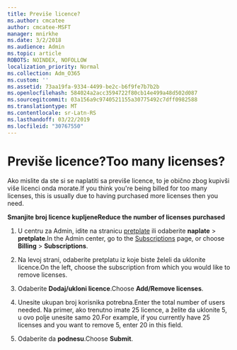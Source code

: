 ```yaml
---
title: Previše licence?
ms.author: cmcatee
author: cmcatee-MSFT
manager: mnirkhe
ms.date: 3/2/2018
ms.audience: Admin
ms.topic: article
ROBOTS: NOINDEX, NOFOLLOW
localization_priority: Normal
ms.collection: Adm_O365
ms.custom: ''
ms.assetid: 73aa19fa-9334-4499-be2c-b6f9fe7b7b2b
ms.openlocfilehash: 584024a2acc3594722f80cb14e499a48d502d087
ms.sourcegitcommit: 03a156a9c9740521155a30775492c7dff0982588
ms.translationtype: MT
ms.contentlocale: sr-Latn-RS
ms.lasthandoff: 03/22/2019
ms.locfileid: "30767550"
---
```

# <a name="too-many-licenses"></a><span data-ttu-id="77cba-102">Previše licence?</span><span class="sxs-lookup"><span data-stu-id="77cba-102">Too many licenses?</span></span>

<span data-ttu-id="77cba-103">Ako mislite da ste si se naplatiti sa previše licence, to je obično zbog kupivši više licenci onda morate.</span><span class="sxs-lookup"><span data-stu-id="77cba-103">If you think you're being billed for too many licenses, this is usually due to having purchased more licenses then you need.</span></span>
  
 <span data-ttu-id="77cba-104">**Smanjite broj licence kupljene**</span><span class="sxs-lookup"><span data-stu-id="77cba-104">**Reduce the number of licenses purchased**</span></span>
  
1. <span data-ttu-id="77cba-105">U centru za Admin, idite na stranicu [pretplate](https://go.microsoft.com/fwlink/p/?linkid=842054) ili odaberite **naplate** \> **pretplate**.</span><span class="sxs-lookup"><span data-stu-id="77cba-105">In the Admin center, go to the [Subscriptions](https://go.microsoft.com/fwlink/p/?linkid=842054) page, or choose **Billing** \> **Subscriptions**.</span></span>
    
2. <span data-ttu-id="77cba-106">Na levoj strani, odaberite pretplatu iz koje biste želeli da uklonite licence.</span><span class="sxs-lookup"><span data-stu-id="77cba-106">On the left, choose the subscription from which you would like to remove licenses.</span></span>
    
3. <span data-ttu-id="77cba-107">Odaberite **Dodaj/ukloni licence**.</span><span class="sxs-lookup"><span data-stu-id="77cba-107">Choose **Add/Remove licenses**.</span></span>
    
4. <span data-ttu-id="77cba-108">Unesite ukupan broj korisnika potrebna.</span><span class="sxs-lookup"><span data-stu-id="77cba-108">Enter the total number of users needed.</span></span> <span data-ttu-id="77cba-109">Na primer, ako trenutno imate 25 licence, a želite da uklonite 5, u ovo polje unesite samo 20.</span><span class="sxs-lookup"><span data-stu-id="77cba-109">For example, if you currently have 25 licenses and you want to remove 5, enter 20 in this field.</span></span>
    
5. <span data-ttu-id="77cba-110">Odaberite da **podnesu**.</span><span class="sxs-lookup"><span data-stu-id="77cba-110">Choose **Submit**.</span></span>
    

